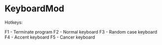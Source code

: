 # KeyboardMod

Hotkeys:

F1 - Terminate program
F2 - Normal keyboard
F3 - Random case keyboard
F4 - Accent keyboard
F5 - Cancer keyboard
